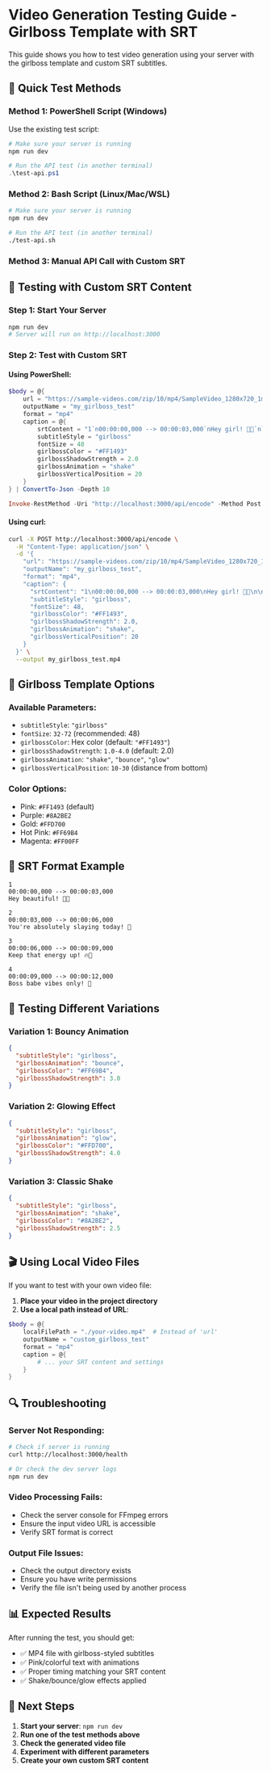 # Video Generation Testing Guide - Girlboss Template with SRT

This guide shows you how to test video generation using your server with the girlboss template and custom SRT subtitles.

## 🚀 Quick Test Methods

### Method 1: PowerShell Script (Windows)
Use the existing test script:

```powershell
# Make sure your server is running
npm run dev

# Run the API test (in another terminal)
.\test-api.ps1
```

### Method 2: Bash Script (Linux/Mac/WSL)
```bash
# Make sure your server is running
npm run dev

# Run the API test (in another terminal)
./test-api.sh
```

### Method 3: Manual API Call with Custom SRT

## 🎯 Testing with Custom SRT Content

### Step 1: Start Your Server
```bash
npm run dev
# Server will run on http://localhost:3000
```

### Step 2: Test with Custom SRT

#### Using PowerShell:
```powershell
$body = @{
    url = "https://sample-videos.com/zip/10/mp4/SampleVideo_1280x720_1mb.mp4"
    outputName = "my_girlboss_test"
    format = "mp4"
    caption = @{
        srtContent = "1`n00:00:00,000 --> 00:00:03,000`nHey girl! 💅✨`n`n2`n00:00:03,000 --> 00:00:06,000`nYou're absolutely crushing it! 👑`n`n3`n00:00:06,000 --> 00:00:09,000`nKeep being amazing! 🔥💖"
        subtitleStyle = "girlboss"
        fontSize = 48
        girlbossColor = "#FF1493"
        girlbossShadowStrength = 2.0
        girlbossAnimation = "shake"
        girlbossVerticalPosition = 20
    }
} | ConvertTo-Json -Depth 10

Invoke-RestMethod -Uri "http://localhost:3000/api/encode" -Method Post -Body $body -ContentType "application/json" -OutFile "./my_girlboss_test.mp4"
```

#### Using curl:
```bash
curl -X POST http://localhost:3000/api/encode \
  -H "Content-Type: application/json" \
  -d '{
    "url": "https://sample-videos.com/zip/10/mp4/SampleVideo_1280x720_1mb.mp4",
    "outputName": "my_girlboss_test",
    "format": "mp4",
    "caption": {
      "srtContent": "1\n00:00:00,000 --> 00:00:03,000\nHey girl! 💅✨\n\n2\n00:00:03,000 --> 00:00:06,000\nYou'\''re absolutely crushing it! 👑\n\n3\n00:00:06,000 --> 00:00:09,000\nKeep being amazing! 🔥💖",
      "subtitleStyle": "girlboss",
      "fontSize": 48,
      "girlbossColor": "#FF1493",
      "girlbossShadowStrength": 2.0,
      "girlbossAnimation": "shake",
      "girlbossVerticalPosition": 20
    }
  }' \
  --output my_girlboss_test.mp4
```

## 🎨 Girlboss Template Options

### Available Parameters:
- `subtitleStyle`: `"girlboss"`
- `fontSize`: `32-72` (recommended: 48)
- `girlbossColor`: Hex color (default: `"#FF1493"`)
- `girlbossShadowStrength`: `1.0-4.0` (default: 2.0)
- `girlbossAnimation`: `"shake"`, `"bounce"`, `"glow"`
- `girlbossVerticalPosition`: `10-30` (distance from bottom)

### Color Options:
- Pink: `#FF1493` (default)
- Purple: `#8A2BE2`
- Gold: `#FFD700`
- Hot Pink: `#FF69B4`
- Magenta: `#FF00FF`

## 📝 SRT Format Example

```srt
1
00:00:00,000 --> 00:00:03,000
Hey beautiful! 💅✨

2
00:00:03,000 --> 00:00:06,000
You're absolutely slaying today! 👑

3
00:00:06,000 --> 00:00:09,000
Keep that energy up! 🔥💖

4
00:00:09,000 --> 00:00:12,000
Boss babe vibes only! 💯
```

## 🧪 Testing Different Variations

### Variation 1: Bouncy Animation
```json
{
  "subtitleStyle": "girlboss",
  "girlbossAnimation": "bounce",
  "girlbossColor": "#FF69B4",
  "girlbossShadowStrength": 3.0
}
```

### Variation 2: Glowing Effect
```json
{
  "subtitleStyle": "girlboss",
  "girlbossAnimation": "glow",
  "girlbossColor": "#FFD700",
  "girlbossShadowStrength": 4.0
}
```

### Variation 3: Classic Shake
```json
{
  "subtitleStyle": "girlboss",
  "girlbossAnimation": "shake",
  "girlbossColor": "#8A2BE2",
  "girlbossShadowStrength": 2.5
}
```

## 🎬 Using Local Video Files

If you want to test with your own video file:

1. **Place your video in the project directory**
2. **Use a local path instead of URL**:

```powershell
$body = @{
    localFilePath = "./your-video.mp4"  # Instead of 'url'
    outputName = "custom_girlboss_test"
    format = "mp4"
    caption = @{
        # ... your SRT content and settings
    }
}
```

## 🔍 Troubleshooting

### Server Not Responding:
```bash
# Check if server is running
curl http://localhost:3000/health

# Or check the dev server logs
npm run dev
```

### Video Processing Fails:
- Check the server console for FFmpeg errors
- Ensure the input video URL is accessible
- Verify SRT format is correct

### Output File Issues:
- Check the output directory exists
- Ensure you have write permissions
- Verify the file isn't being used by another process

## 📊 Expected Results

After running the test, you should get:
- ✅ MP4 file with girlboss-styled subtitles
- ✅ Pink/colorful text with animations
- ✅ Proper timing matching your SRT content
- ✅ Shake/bounce/glow effects applied

## 🎯 Next Steps

1. **Start your server**: `npm run dev`
2. **Run one of the test methods above**
3. **Check the generated video file**
4. **Experiment with different parameters**
5. **Create your own custom SRT content**
